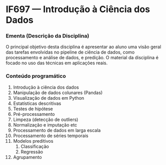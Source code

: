 # IF697 &mdash; Introdução à Ciência dos Dados 


### Ementa (Descrição da Disciplina)

O principal objetivo desta disciplina é apresentar ao aluno uma visão geral das tarefas envolvidas no pipeline de ciência de dados, como processamento e análise de dados, e predição. O material da disciplina é focado no uso das técnicas em aplicações reais.

### Conteúdo programático

1. Introdução à ciência dos dados
2. Manipulação de dados colunares (Pandas)
3. Visualização de dados em Python
4. Estatísticas descritivas
5. Testes de hipótese
6. Pré-processamento
  1. Limpeza (detecção de outliers)
  2. Normalização e imputação etc
7. Processamento de dados em larga escala
8. Processamento de séries temporais
9. Modelos preditivos
    1. Classificação 
    2. Regressão 
10. Agrupamento

